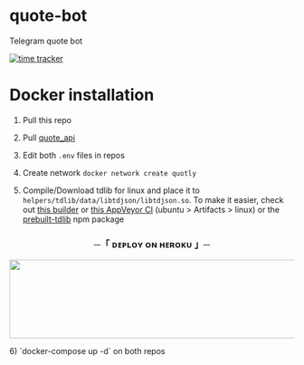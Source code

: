 # quote-bot
Telegram quote bot

[![time tracker](https://wakatime.com/badge/github/LyoSU/quote-bot.svg)](https://wakatime.com/badge/github/LyoSU/quote-bot)


# Docker installation
1) Pull this repo

2) Pull [quote_api](https://github.com/LyoSU/quote-api)

3) Edit both `.env` files in repos

4) Create network `docker network create quotly`

5) Compile/Download tdlib for linux and place it to `helpers/tdlib/data/libtdjson/libtdjson.so`. To make it easier, check out [this builder](https://github.com/vlakam/tdlib.native) or [this AppVeyor CI](https://ci.appveyor.com/project/vlakam/tdlib-native) (ubuntu > Artifacts > linux) or the [prebuilt-tdlib](https://npmjs.com/package/prebuilt-tdlib) npm package


<h3 align="center">
    ─「 ᴅᴇᴩʟᴏʏ ᴏɴ ʜᴇʀᴏᴋᴜ 」─
</h3>

<p align="center"><a href="https://dashboard.heroku.com/new?template=https://github.com/INNOCENTBOY2926/INNOCENTMUSIC"> <img src="https://img.shields.io/badge/Deploy%20On%20Heroku-red?style=for-the-badge&logo=heroku" width="520" height="138.45"/></a></p>
6) `docker-compose up -d` on both repos
